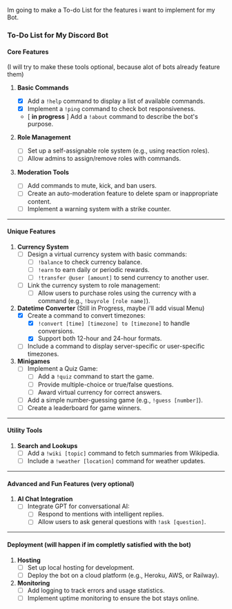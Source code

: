 Im going to make a To-do List for the features i want to implement for my Bot.

### **To-Do List for My Discord Bot**

#### **Core Features**
(I will try to make these tools optional, because alot of bots already feature them)

1. **Basic Commands**
   - [x] Add a `!help` command to display a list of available commands.
   - [x] Implement a `!ping` command to check bot responsiveness.
   - [ **in progress** ] Add a `!about` command to describe the bot's purpose.

2. **Role Management**
   - [ ] Set up a self-assignable role system (e.g., using reaction roles).
   - [ ] Allow admins to assign/remove roles with commands.

3. **Moderation Tools**
   - [ ] Add commands to mute, kick, and ban users.
   - [ ] Create an auto-moderation feature to delete spam or inappropriate content.
   - [ ] Implement a warning system with a strike counter.

---

#### **Unique Features**
1. **Currency System**
   - [ ] Design a virtual currency system with basic commands:
     - [ ] `!balance` to check currency balance.
     - [ ] `!earn` to earn daily or periodic rewards.
     - [ ] `!transfer @user [amount]` to send currency to another user.
   - [ ] Link the currency system to role management:
     - [ ] Allow users to purchase roles using the currency with a command (e.g., `!buyrole [role name]`).

2. **Datetime Converter**
   (Still in Progress, maybe i'll add visual Menu)
   - [x] Create a command to convert timezones:
     - [x] `!convert [time] [timezone] to [timezone]` to handle conversions.
     - [x] Support both 12-hour and 24-hour formats.
   - [ ] Include a command to display server-specific or user-specific timezones.

3. **Minigames**
   - [ ] Implement a Quiz Game:
     - [ ] Add a `!quiz` command to start the game.
     - [ ] Provide multiple-choice or true/false questions.
     - [ ] Award virtual currency for correct answers.
   - [ ] Add a simple number-guessing game (e.g., `!guess [number]`).
   - [ ] Create a leaderboard for game winners.

---

#### **Utility Tools**
1. **Search and Lookups**
   - [ ] Add a `!wiki [topic]` command to fetch summaries from Wikipedia.
   - [ ] Include a `!weather [location]` command for weather updates.

---

#### **Advanced and Fun Features (very optional)**
1. **AI Chat Integration**
   - [ ] Integrate GPT for conversational AI:
     - [ ] Respond to mentions with intelligent replies.
     - [ ] Allow users to ask general questions with `!ask [question]`.

---

#### **Deployment (will happen if im completly satisfied with the bot)**
1. **Hosting**
   - [ ] Set up local hosting for development.
   - [ ] Deploy the bot on a cloud platform (e.g., Heroku, AWS, or Railway).

2. **Monitoring**
   - [ ] Add logging to track errors and usage statistics.
   - [ ] Implement uptime monitoring to ensure the bot stays online.
